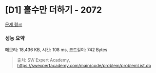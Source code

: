 # [D1] 홀수만 더하기 - 2072 

[문제 링크](https://swexpertacademy.com/main/code/problem/problemDetail.do?contestProbId=AV5QSEhaA5sDFAUq) 

### 성능 요약

메모리: 18,436 KB, 시간: 108 ms, 코드길이: 742 Bytes



> 출처: SW Expert Academy, https://swexpertacademy.com/main/code/problem/problemList.do